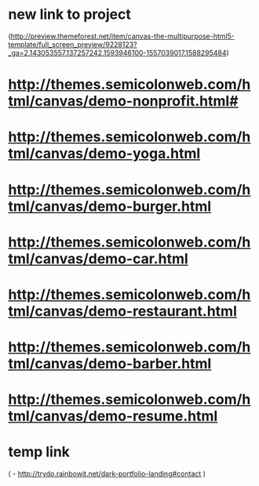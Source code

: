 # new link to project
(http://preview.themeforest.net/item/canvas-the-multipurpose-html5-template/full_screen_preview/9228123?_ga=2.143053557.137257242.1593946100-1557039017.1588295484)

# http://themes.semicolonweb.com/html/canvas/demo-nonprofit.html#
# http://themes.semicolonweb.com/html/canvas/demo-yoga.html
# http://themes.semicolonweb.com/html/canvas/demo-burger.html
# http://themes.semicolonweb.com/html/canvas/demo-car.html
# http://themes.semicolonweb.com/html/canvas/demo-restaurant.html
# http://themes.semicolonweb.com/html/canvas/demo-barber.html
# http://themes.semicolonweb.com/html/canvas/demo-resume.html

# temp link
(
	- http://trydo.rainbowit.net/dark-portfolio-landing#contact
)